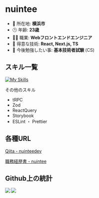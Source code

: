 # nuintee
- 🏡 所在地: **横浜市**
- 🕒 年齢: **23歳**
- 🧑‍💻 職業: **Webフロントエンドエンジニア**
- 🔧 得意な技術: **React, Next.js, TS**
- 🌱 今後勉強したい事: **基本技術者試験** (CS)

<!--現在22歳の横浜在住WEBフロントエンドエンジニアです。 最近T3 Stackが好きです。 -->

## スキル一覧
[![My Skills](https://skillicons.dev/icons?i=js,ts,nodejs,react,next,prisma,html,css,tailwind,jest,docker,webpack,firebase)](https://skillicons.dev)

その他のスキル
- tRPC
- Zod
- ReactQuery
- Storybook
- ESLint ・ Prettier

## 各種URL
[Qiita - nuinteedev](https://qiita.com/nuinteedev)

[職務経歴書 - nuintee](https://www.resume.id/nuintee)

## Github上の統計

<a href="https://github.com/nuintee/github-readme-stats">
  <img align="left" src="https://github-readme-stats.vercel.app/api?username=nuintee" />
</a>
<a href="https://github.com/nuintee/github-readme-stats">
  <img align="left" src="https://github-readme-stats.vercel.app/api/top-langs/?username=nuintee" />
</a>

